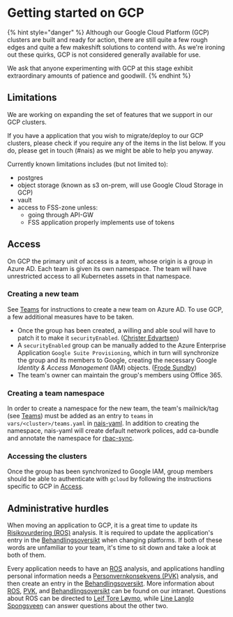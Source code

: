 # Getting started on GCP

{% hint style="danger" %}
Although our Google Cloud Platform (GCP) clusters are built and ready for action, there are still quite a few rough
edges and quite a few makeshift solutions to contend with. As we're ironing out these quirks, GCP is not considered
generally available for use.

We ask that anyone experimenting with GCP at this stage exhibit extraordinary amounts of patience and goodwill.
{% endhint %}

## Limitations

We are working on expanding the set of features that we support in our GCP clusters. 

If you have a application that you wish to migrate/deploy to our GCP clusters, please check if you require any of the items in the list below. If you do, please get in touch (#nais) as we might be able to help you anyway.

Currently known limitations includes (but not limited to):
- postgres
- object storage (known as s3 on-prem, will use Google Cloud Storage in GCP)
- vault
- access to FSS-zone unless:
  - going through API-GW
  - FSS application properly implements use of tokens 

## Access
On GCP the primary unit of access is a *team*, whose origin is a group in Azure AD. Each team is given its own
namespace. The team will have unrestricted access to all Kubernetes assets in that namespace.

### Creating a new team

See [Teams][] for instructions to create a new team on Azure AD. To use GCP, a few additional measures have to be taken.

* Once the group has been created, a willing and able soul will have to patch it to make it
  `securityEnabled`. ([Christer Edvartsen])
* A `securityEnabled` group can be manually added to the Azure Enterprise Application `Google Suite Provisioning`, which
  in turn will synchronize the group and its members to Google, creating the necessary Google *Identity & Access
  Management* (IAM) objects. ([Frode Sundby])
* The team's owner can maintain the group's members using Office 365.

### Creating a team namespace

In order to create a namespace for the new team, the team's mailnick/tag (see [Teams]) must be added as an entry to
`teams` in `vars/<cluster>/teams.yaml` in [nais-yaml]. In addition to creating the namespace, nais-yaml will create
default network polices, add ca-bundle and annotate the namespace for [rbac-sync].

### Accessing the clusters

Once the group has been synchronized to Google IAM, group members should be able to authenticate with `gcloud` by
following the instructions specific to GCP in [Access][].

## Administrative hurdles

When moving an application to GCP, it is a great time to update its [Risikovurdering (ROS)][ROS] analysis. 
It is required to update the application's entry in the [Behandlingsoversikt] when changing platforms. 
If both of these words are unfamiliar to your team, it's time to sit down and take a look at both of them. 

Every application needs to have an [ROS] analysis, and applications handling personal information needs a 
[Personvernkonsekvens (PVK)][PVK] analysis, and then create an entry in the [Behandlingsoversikt]. More information 
about [ROS], [PVK], and [Behandlingsoversikt] can be found on our intranet. Questions about ROS can be directed 
to [Leif Tore Løvmo], while [Line Langlo Spongsveen] can answer questions about the other two.

[Teams]: ../basics/teams.md
[nais-yaml]: https://github.com/navikt/nais-yaml
[rbac-sync]: https://github.com/nais/rbac-sync
[Access]: ../basics/access.md#google-cloud-platform-gcp
[Christer Edvartsen]: https://nav-it.slack.com/messages/DDE0P7EA3
[Frode Sundby]: https://nav-it.slack.com/messages/D8QRAFZPT
[Leif Tore Løvmo]: https://nav-it.slack.com/messages/DB4DDCACF
[Line Langlo Spongsveen]: https://nav-it.slack.com/messages/DNXJ7PMH7
[ROS]: https://navno.sharepoint.com/sites/intranett-it/SitePages/Risikovurderinger.aspx
[PVK]: https://navno.sharepoint.com/sites/intranett-personvern/SitePages/PVK.aspx
[Behandlingsoversikt]: https://navno.sharepoint.com/sites/intranett-personvern/SitePages/Behandlingsoversikt.aspx
